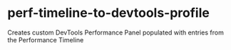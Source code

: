# perf-timeline-to-devtools-profile
Creates custom DevTools Performance Panel populated with entries from the Performance Timeline
